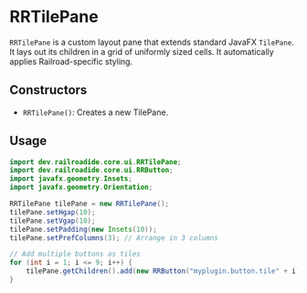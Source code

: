 # RRTilePane

`RRTilePane` is a custom layout pane that extends standard JavaFX `TilePane`. It lays out its children in a grid of uniformly sized cells. It automatically applies Railroad-specific styling.

## Constructors

- `RRTilePane()`: Creates a new TilePane.

## Usage

```java
import dev.railroadide.core.ui.RRTilePane;
import dev.railroadide.core.ui.RRButton;
import javafx.geometry.Insets;
import javafx.geometry.Orientation;

RRTilePane tilePane = new RRTilePane();
tilePane.setHgap(10);
tilePane.setVgap(10);
tilePane.setPadding(new Insets(10));
tilePane.setPrefColumns(3); // Arrange in 3 columns

// Add multiple buttons as tiles
for (int i = 1; i <= 9; i++) {
    tilePane.getChildren().add(new RRButton("myplugin.button.tile" + i));
}
```
